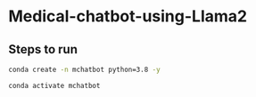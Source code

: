# Medical-chatbot-using-Llama2


## Steps to run 

```bash
conda create -n mchatbot python=3.8 -y
```


```bash
conda activate mchatbot
```